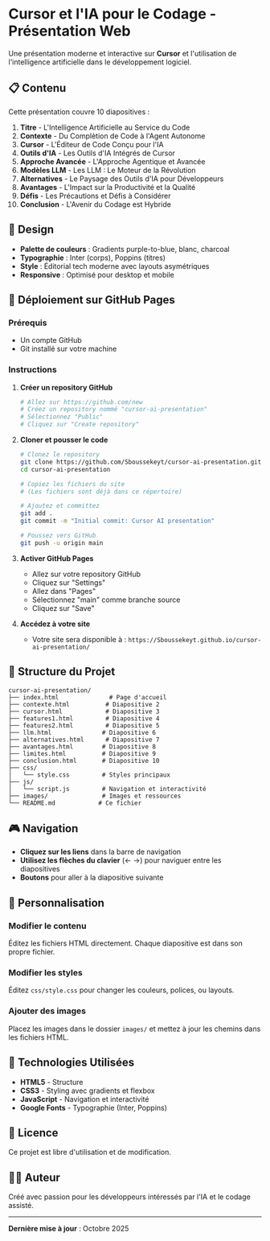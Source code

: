 # Cursor et l'IA pour le Codage - Présentation Web

Une présentation moderne et interactive sur **Cursor** et l'utilisation de l'intelligence artificielle dans le développement logiciel.

## 📋 Contenu

Cette présentation couvre 10 diapositives :

1. **Titre** - L'Intelligence Artificielle au Service du Code
2. **Contexte** - Du Complètion de Code à l'Agent Autonome
3. **Cursor** - L'Éditeur de Code Conçu pour l'IA
4. **Outils d'IA** - Les Outils d'IA Intégrés de Cursor
5. **Approche Avancée** - L'Approche Agentique et Avancée
6. **Modèles LLM** - Les LLM : Le Moteur de la Révolution
7. **Alternatives** - Le Paysage des Outils d'IA pour Développeurs
8. **Avantages** - L'Impact sur la Productivité et la Qualité
9. **Défis** - Les Précautions et Défis à Considérer
10. **Conclusion** - L'Avenir du Codage est Hybride

## 🎨 Design

- **Palette de couleurs** : Gradients purple-to-blue, blanc, charcoal
- **Typographie** : Inter (corps), Poppins (titres)
- **Style** : Éditorial tech moderne avec layouts asymétriques
- **Responsive** : Optimisé pour desktop et mobile

## 🚀 Déploiement sur GitHub Pages

### Prérequis
- Un compte GitHub
- Git installé sur votre machine

### Instructions

1. **Créer un repository GitHub**
   ```bash
   # Allez sur https://github.com/new
   # Créez un repository nommé "cursor-ai-presentation"
   # Sélectionnez "Public"
   # Cliquez sur "Create repository"
   ```

2. **Cloner et pousser le code**
   ```bash
   # Clonez le repository
   git clone https://github.com/Sboussekeyt/cursor-ai-presentation.git
   cd cursor-ai-presentation
   
   # Copiez les fichiers du site
   # (Les fichiers sont déjà dans ce répertoire)
   
   # Ajoutez et committez
   git add .
   git commit -m "Initial commit: Cursor AI presentation"
   
   # Poussez vers GitHub
   git push -u origin main
   ```

3. **Activer GitHub Pages**
   - Allez sur votre repository GitHub
   - Cliquez sur "Settings"
   - Allez dans "Pages"
   - Sélectionnez "main" comme branche source
   - Cliquez sur "Save"

4. **Accédez à votre site**
   - Votre site sera disponible à : `https://Sboussekeyt.github.io/cursor-ai-presentation/`

## 📁 Structure du Projet

```
cursor-ai-presentation/
├── index.html              # Page d'accueil
├── contexte.html          # Diapositive 2
├── cursor.html            # Diapositive 3
├── features1.html         # Diapositive 4
├── features2.html         # Diapositive 5
├── llm.html              # Diapositive 6
├── alternatives.html      # Diapositive 7
├── avantages.html        # Diapositive 8
├── limites.html          # Diapositive 9
├── conclusion.html       # Diapositive 10
├── css/
│   └── style.css         # Styles principaux
├── js/
│   └── script.js         # Navigation et interactivité
├── images/               # Images et ressources
└── README.md            # Ce fichier
```

## 🎮 Navigation

- **Cliquez sur les liens** dans la barre de navigation
- **Utilisez les flèches du clavier** (← →) pour naviguer entre les diapositives
- **Boutons** pour aller à la diapositive suivante

## 📝 Personnalisation

### Modifier le contenu
Éditez les fichiers HTML directement. Chaque diapositive est dans son propre fichier.

### Modifier les styles
Éditez `css/style.css` pour changer les couleurs, polices, ou layouts.

### Ajouter des images
Placez les images dans le dossier `images/` et mettez à jour les chemins dans les fichiers HTML.

## 🔧 Technologies Utilisées

- **HTML5** - Structure
- **CSS3** - Styling avec gradients et flexbox
- **JavaScript** - Navigation et interactivité
- **Google Fonts** - Typographie (Inter, Poppins)

## 📄 Licence

Ce projet est libre d'utilisation et de modification.

## 👨‍💻 Auteur

Créé avec passion pour les développeurs intéressés par l'IA et le codage assisté.

---

**Dernière mise à jour** : Octobre 2025
